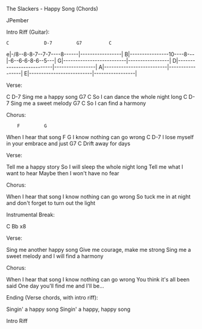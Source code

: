 The Slackers - Happy Song (Chords)


JPember


Intro Riff (Guitar):

    C             D-7         G7          C
e|-/8--8-8-7--7-7----8------|-----------------|
B|----------------10----8---|-6--6-6-8-6--5---|
G|--------------------------|-----------------|
D|--------------------------|-----------------|
A|--------------------------|-----------------|
E|--------------------------|-----------------|



Verse:

C            D-7
  Sing me a happy song
G7                     C
  So I can dance the whole night long
C                D-7
  Sing me a sweet melody
G7                 C
  So I can find a harmony


Chorus:

        F         G
When I hear that song
        F               G
I know nothing can go wrong
C                   D-7
  I lose myself in your embrace and just
G7                C
  Drift away for days


Verse:

Tell me a happy story
So I will sleep the whole night long
Tell me what I want to hear
Maybe then I won't have no fear


Chorus:

When I hear that song
I know nothing can go wrong
So tuck me in at night
and don't forget to turn out the light


Instrumental Break:

C Bb  x8


Verse:

Sing me another happy song
Give me courage, make me strong
Sing me a sweet melody
and I will find a harmony


Chorus:

When I hear that song
I know nothing can go wrong
You think it's all been said
One day you'll find me and I'll be...


Ending (Verse chords, with intro riff):

Singin' a happy song
Singin' a happy, happy song


Intro Riff